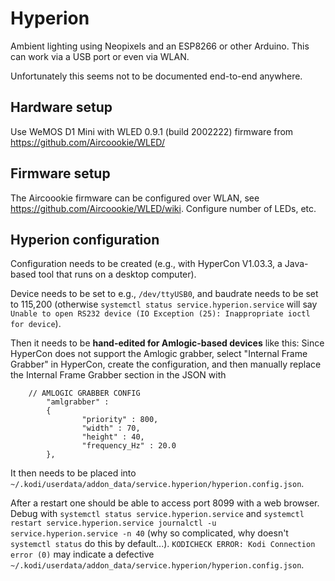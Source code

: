 # Hyperion

Ambient lighting using Neopixels and an ESP8266 or other Arduino. This can work via a USB port or even via WLAN.

Unfortunately this seems not to be documented end-to-end anywhere.

## Hardware setup

Use WeMOS D1 Mini with WLED 0.9.1 (build 2002222) firmware from https://github.com/Aircoookie/WLED/

## Firmware setup

The Aircoookie firmware can be configured over WLAN, see https://github.com/Aircoookie/WLED/wiki. Configure number of LEDs, etc.

## Hyperion configuration

Configuration needs to be created (e.g., with HyperCon V1.03.3, a Java-based tool that runs on a desktop computer).


Device needs to be set to e.g., `/dev/ttyUSB0`, and baudrate needs to be set to 115,200 (otherwise `systemctl status service.hyperion.service` will say `Unable to open RS232 device (IO Exception (25): Inappropriate ioctl for device`).

Then it needs to be __hand-edited for Amlogic-based devices__ like this: Since HyperCon does not support the Amlogic grabber, select "Internal Frame Grabber" in HyperCon, create the configuration, and then manually replace the Internal Frame Grabber section in the JSON with

```
	// AMLOGIC GRABBER CONFIG
        "amlgrabber" :
        {
                "priority" : 800,
                "width" : 70,
                "height" : 40,
                "frequency_Hz" : 20.0
        },
```

It then needs to be placed into `~/.kodi/userdata/addon_data/service.hyperion/hyperion.config.json`.

After a restart one should be able to access port 8099 with a web browser. Debug with `systemctl status service.hyperion.service` and `systemctl restart service.hyperion.service journalctl -u service.hyperion.service -n 40` (why so complicated, why doesn't `systemctl status` do this by default...). `KODICHECK ERROR: Kodi Connection error (0)` may indicate a defective `~/.kodi/userdata/addon_data/service.hyperion/hyperion.config.json`.
